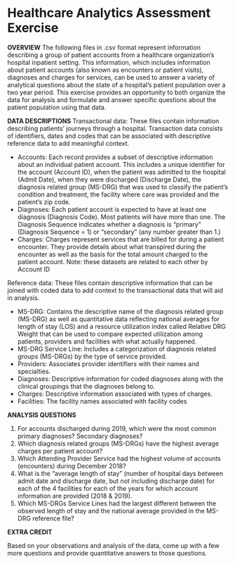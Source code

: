 # Healthcare Analytics Assessment Exercise
**OVERVIEW**
The following files in .csv format represent information describing a group of patient accounts from a healthcare organization’s hospital inpatient setting.  This information, which includes information about patient accounts (also known as encounters or patient visits), diagnoses and charges for services, can be used to answer a variety of analytical questions about the state of a hospital’s patient population over a two year period.  This exercise provides an opportunity to both organize the data for analysis and formulate and answer specific questions about the patient population using that data.

**DATA DESCRIPTIONS**
Transactional data:  These files contain information describing patients’ journeys through a hospital.   Transaction data consists of identifiers, dates and codes that can be associated with descriptive reference data to add meaningful context.
+ Accounts: Each record provides a subset of descriptive information about an individual patient account. This includes a unique identifier for the account (Account ID), when the patient was admitted to the hospital (Admit Date), when they were discharged (Discharge Date), the diagnosis related group (MS-DRG) that was used to classify the patient’s condition and treatment, the facility where care was provided and the patient’s zip code.
+ Diagnoses: Each patient account is expected to have at least one diagnosis (Diagnosis Code). Most patients will have more than one. The Diagnosis Sequence indicates whether a diagnosis is “primary” (Diagnosis Sequence = 1) or “secondary” (any number greater than 1.)
+ Charges: Charges represent services that are billed for during a patient encounter. They provide details about what transpired during the encounter as well as the basis for the total amount charged  to the patient account.
Note: these datasets are related to each other by Account ID

Reference data: These files contain descriptive information that can be joined with coded data to add context to the transactional data that will aid in analysis.
+ MS-DRG: Contains the descriptive name of the diagnosis related group (MS-DRG) as well as quantitative data reflecting national averages for length of stay (LOS) and a resource utilization index called Relative DRG Weight that can be used to compare expected utilization among patients, providers and facilities with what actually happened.
+ MS-DRG Service Line: Includes a categorization of diagnosis related groups (MS-DRGs) by the type of service provided.
+ Providers: Associates provider identifiers with their names and specialties.
+ Diagnoses: Descriptive information for coded diagnoses along with the clinical groupings that the diagnoses belong to.
+ Charges: Descriptive information associated with types of charges.
+ Facilities: The facility names associated with facility codes

**ANALYSIS QUESTIONS**
1)	For accounts discharged during 2019, which were the most common primary diagnoses? Secondary diagnoses?
2)	Which diagnosis related groups (MS-DRGs) have the highest average charges per patient account?
3)	Which Attending Provider Service had the highest volume of accounts (encounters) during December 2018?
4)	What is the “average length of stay” (number of hospital days between admit date and discharge date, but not including discharge date) for each of the 4 facilities for each of the years for which account information are provided (2018 & 2019).
5)	Which MS-DRGs Service Lines had the largest different between the observed length of stay and the national average  provided in the MS-DRG reference file?

**EXTRA CREDIT**

Based on your observations and analysis of the data, come up with a few more questions and provide quantitative answers to those questions. 
